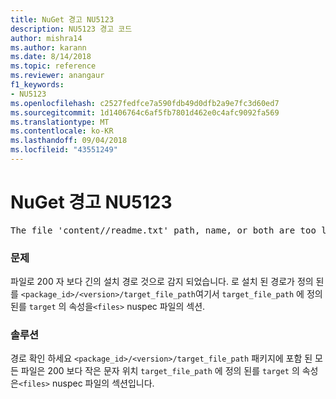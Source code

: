 ```yaml
---
title: NuGet 경고 NU5123
description: NU5123 경고 코드
author: mishra14
ms.author: karann
ms.date: 8/14/2018
ms.topic: reference
ms.reviewer: anangaur
f1_keywords:
- NU5123
ms.openlocfilehash: c2527fedfce7a590fdb49d0dfb2a9e7fc3d60ed7
ms.sourcegitcommit: 1d1406764c6af5fb7801d462e0c4afc9092fa569
ms.translationtype: MT
ms.contentlocale: ko-KR
ms.lasthandoff: 09/04/2018
ms.locfileid: "43551249"
---
```

# <a name="nuget-warning-nu5123"></a>NuGet 경고 NU5123
<pre>The file 'content/<LongPath>/readme.txt' path, name, or both are too long. Your package might not work without long file path support. Please shorten the file path or file name.</pre>

### <a name="issue"></a>문제

파일로 200 자 보다 긴의 설치 경로 것으로 감지 되었습니다. 로 설치 된 경로가 정의 된를 `<package_id>/<version>/target_file_path`여기서 `target_file_path` 에 정의 된를 `target` 의 속성을`<files>` nuspec 파일의 섹션.


### <a name="solution"></a>솔루션

경로 확인 하세요 `<package_id>/<version>/target_file_path` 패키지에 포함 된 모든 파일은 200 보다 작은 문자 위치 `target_file_path` 에 정의 된를 `target` 의 속성은`<files>` nuspec 파일의 섹션입니다.

